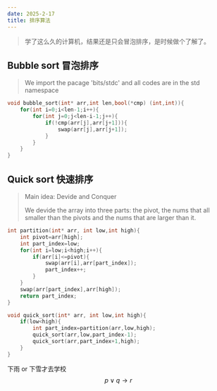 ```yaml
---
date: 2025-2-17
title: 排序算法
---
```


>   学了这么久的计算机，结果还是只会冒泡排序，是时候做个了解了。

## Bubble sort 冒泡排序

>   We import the pacage 'bits/stdc' and all codes are in the std namespace 

```cpp
void bubble_sort(int* arr,int len,bool(*cmp) (int,int)){
    for(int i=0;i<len-1;i++){
        for(int j=0;j<len-i-1;j++){
            if(!cmp(arr[j],arr[j+1])){
                swap(arr[j],arr[j+1]);
            }   
        }
    }
}
```

## Quick sort 快速排序

>   Main idea: Devide and Conquer
>
>   We devide the array into three parts: the pivot, the nums that all smaller than the pivots and the nums that are larger than it.

```c++
int partition(int* arr, int low,int high){
    int pivot=arr[high];
    int part_index=low;
    for(int i=low;i<high;i++){
        if(arr[i]<=pivot){
            swap(arr[i],arr[part_index]);
            part_index++;
        }        
    }
    swap(arr[part_index],arr[high]);
    return part_index;
}

void quick_sort(int* arr, int low,int high){
    if(low<high){
        int part_index=partition(arr,low,high);
        quick_sort(arr,low,part_index-1);
        quick_sort(arr,part_index+1,high);
    }
}
```

下雨 or 下雪才去学校
$$
p \lor q \rightarrow r
$$
